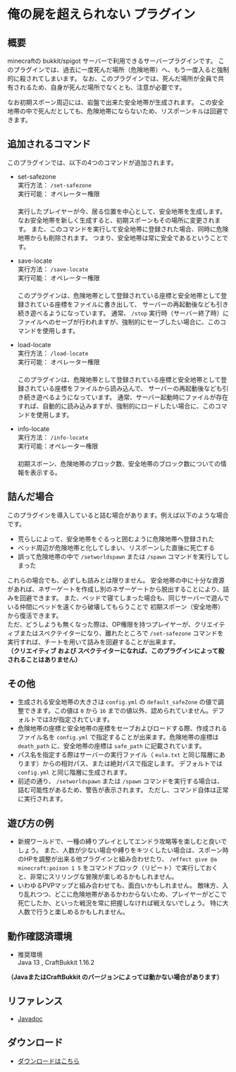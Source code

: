 # 俺の屍を超えられない プラグイン
## 概要
minecraftの bukkit/spigot サーバーで利用できるサーバープラグインです。
このプラグインでは、過去に一度死んだ場所（危険地帯）へ、もう一度入ると強制的に殺されてしまいます。
なお、このプラグインでは、死んだ場所が全員で共有されるため、自身が死んだ場所でなくとも、注意が必要です。  

なお初期スポーン周辺には、岩盤で出来た安全地帯が生成されます。
この安全地帯の中で死んだとしても、危険地帯にならないため、リスポーンキルは回避できます。

## 追加されるコマンド
このプラグインでは、以下の4つのコマンドが追加されます。

- set-safezone  
実行方法： `/set-safezone`  
実行可能： オペレーター権限  
　  
実行したプレイヤーが今、居る位置を中心として、安全地帯を生成します。
なお安全地帯を新しく生成すると、初期スポーンもその場所に変更されます。
また、このコマンドを実行して安全地帯に登録された場合、同時に危険地帯からも削除されます。
つまり、安全地帯は常に安全であるということです。

- save-locate  
実行方法： `/save-locate`  
実行可能： オペレーター権限  
　  
このプラグインは、危険地帯として登録されている座標と安全地帯として登録されている座標をファイルに書き出して、
サーバーの再起動後なども引き続き遊べるようになっています。
通常、 `/stop` 実行時（サーバー終了時）にファイルへのセーブが行われますが、強制的にセーブしたい場合に、このコマンドを使用します。

- load-locate  
実行方法： `/load-locate`  
実行可能： オペレーター権限  
　  
このプラグインは、危険地帯として登録されている座標と安全地帯として登録されている座標をファイルから読み込んで、
サーバーの再起動後なども引き続き遊べるようになっています。
通常、サーバー起動時にファイルが存在すれば、自動的に読み込みますが、強制的にロードしたい場合に、このコマンドを使用します。

- info-locate  
実行方法： `/info-locate`  
実行可能：オペレーター権限  
　  
初期スポーン、危険地帯のブロック数、安全地帯のブロック数についての情報を表示する。

## 詰んだ場合
このプラグインを導入していると詰む場合があります。例えば以下のような場合です。
- 荒らしによって、安全地帯をぐるっと囲むように危険地帯へ登録された
- ベッド周辺が危険地帯と化してしまい、リスポーンした直後に死亡する
- 誤って危険地帯の中で `/setworldspawn` または `/spawn` コマンドを実行してしまった

これらの場合でも、必ずしも詰みとは限りません。
安全地帯の中に十分な資源があれば、ネザーゲートを作成し別のネザーゲートから脱出することにより、詰みを回避できます。
また、ベッドで寝てしまった場合も、同じサーバーで遊んでいる仲間にベッドを遠くから破壊してもらうことで
初期スポーン（安全地帯）から復活できます。  
ただ、どうしようも無くなった際は、OP権限を持つプレイヤーが、クリエイティブまたはスペクテイターになり、離れたところで `/set-safezone`
コマンドを実行すれば、チートを用いて詰みを回避することが出来ます。  
**（クリエイティブ および スペクテイターになれば、このプラグインによって殺されることはありません）**

## その他
- 生成される安全地帯の大きさは `config.yml` の `default_safeZone` の値で調整できます。この値は `0` から `16`
までの値以外、認められていません。デフォルトでは3が指定されています。
- 危険地帯の座標と安全地帯の座標をセーブおよびロードする際、作成されるファイル名を  `config.yml`
で指定することが出来ます。危険地帯の座標は `death_path` に、安全地帯の座標は `safe_path`
に記載されています。
- パス名を指定する際はサーバーの実行ファイル（ `eula.txt` と同じ階層にあります）からの相対パス、または絶対パスで指定します。
デフォルトでは `config.yml` と同じ階層に生成されます。
- 前述の通り、 `/setworldspawn` または `/spawn` コマンドを実行する場合は、詰む可能性があるため、警告が表示されます。
ただし、コマンド自体は正常に実行されます。

## 遊び方の例
- 新規ワールドで、一種の縛りプレイとしてエンドラ攻略等を楽しむと良いでしょう。
また、人数が少ない場合や縛りをキツくしたい場合は、スポーン時のHPを調整が出来る他プラグインと組み合わせたり、 `/effect give @a minecraft:poison 1 5`
をコマンドブロック（リピート）で実行しておくと、非常にスリリングな冒険が楽しめるかもしれません。
- いわゆるPVPマップと組み合わせても、面白いかもしれません。
敵味方、入り乱れつつ、どこに危険地帯があるかわからないため、プレイヤーがどこで死亡したか、といった戦況を常に把握しなければ戦えないでしょう。
特に大人数で行うと楽しめるかもしれません。

## 動作確認済環境
- 推奨環境  
Java 13 , CraftBukkit 1.16.2

**（JavaまたはCraftBukkit のバージョンによっては動かない場合があります）**

## リファレンス
- [Javadoc](https://kasumi-29.github.io/over_my_Dead_body/Docs/index.html)

## ダウンロード
- [ ダウンロードはこちら ](https://github.com/kasumi-29/over_my_Dead_body/releases/tag/v2.1.0)

